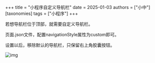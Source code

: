 +++
title = "小程序自定义导航栏"
date = 2025-01-03
authors = ["小中"]
[taxonomies]
tags = ["小程序"]
+++

若想导航栏位于顶部，就需要自定义导航栏。

页面.json文件，配置navigationStyle属性为custom即可。

设置以后，移除默认的导航栏，只保留右上角胶囊按钮。

![img](https://linxz-aliyun.oss-cn-shenzhen.aliyun)